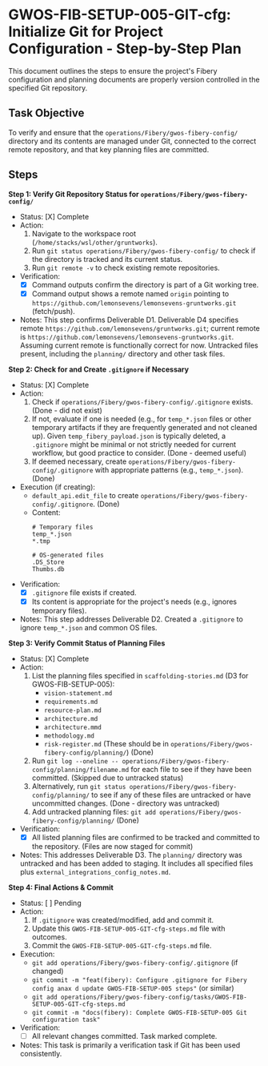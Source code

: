 # GWOS-FIB-SETUP-005-GIT-cfg: Initialize Git for Project Configuration - Step-by-Step Plan

This document outlines the steps to ensure the project's Fibery configuration and planning documents are properly version controlled in the specified Git repository.

## Task Objective
To verify and ensure that the `operations/Fibery/gwos-fibery-config/` directory and its contents are managed under Git, connected to the correct remote repository, and that key planning files are committed.

## Steps

**Step 1: Verify Git Repository Status for `operations/Fibery/gwos-fibery-config/`**
- Status: [X] Complete
- Action:
    1.  Navigate to the workspace root (`/home/stacks/wsl/other/gruntworks`).
    2.  Run `git status operations/Fibery/gwos-fibery-config/` to check if the directory is tracked and its current status.
    3.  Run `git remote -v` to check existing remote repositories.
- Verification:
    - [X] Command outputs confirm the directory is part of a Git working tree.
    - [X] Command output shows a remote named `origin` pointing to `https://github.com/lemonsevens/lemonsevens-gruntworks.git` (fetch/push).
- Notes: This step confirms Deliverable D1. Deliverable D4 specifies remote `https://github.com/lemonsevens/gruntworks.git`; current remote is `https://github.com/lemonsevens/lemonsevens-gruntworks.git`. Assuming current remote is functionally correct for now. Untracked files present, including the `planning/` directory and other task files.

**Step 2: Check for and Create `.gitignore` if Necessary**
- Status: [X] Complete
- Action:
    1.  Check if `operations/Fibery/gwos-fibery-config/.gitignore` exists. (Done - did not exist)
    2.  If not, evaluate if one is needed (e.g., for `temp_*.json` files or other temporary artifacts if they are frequently generated and not cleaned up). Given `temp_fibery_payload.json` is typically deleted, a `.gitignore` might be minimal or not strictly needed for current workflow, but good practice to consider. (Done - deemed useful)
    3.  If deemed necessary, create `operations/Fibery/gwos-fibery-config/.gitignore` with appropriate patterns (e.g., `temp_*.json`). (Done)
- Execution (if creating):
    - `default_api.edit_file` to create `operations/Fibery/gwos-fibery-config/.gitignore`. (Done)
    - Content:
      ```
      # Temporary files
      temp_*.json
      *.tmp

      # OS-generated files
      .DS_Store
      Thumbs.db
      ```
- Verification:
    - [X] `.gitignore` file exists if created.
    - [X] Its content is appropriate for the project's needs (e.g., ignores temporary files).
- Notes: This step addresses Deliverable D2. Created a `.gitignore` to ignore `temp_*.json` and common OS files.

**Step 3: Verify Commit Status of Planning Files**
- Status: [X] Complete
- Action:
    1.  List the planning files specified in `scaffolding-stories.md` (D3 for GWOS-FIB-SETUP-005):
        *   `vision-statement.md`
        *   `requirements.md`
        *   `resource-plan.md`
        *   `architecture.md`
        *   `architecture.mmd`
        *   `methodology.md`
        *   `risk-register.md`
        (These should be in `operations/Fibery/gwos-fibery-config/planning/`) (Done)
    2.  Run `git log --oneline -- operations/Fibery/gwos-fibery-config/planning/filename.md` for each file to see if they have been committed. (Skipped due to untracked status)
    3.  Alternatively, run `git status operations/Fibery/gwos-fibery-config/planning/` to see if any of these files are untracked or have uncommitted changes. (Done - directory was untracked)
    4.  Add untracked planning files: `git add operations/Fibery/gwos-fibery-config/planning/` (Done)
- Verification:
    - [X] All listed planning files are confirmed to be tracked and committed to the repository. (Files are now staged for commit)
- Notes: This addresses Deliverable D3. The `planning/` directory was untracked and has been added to staging. It includes all specified files plus `external_integrations_config_notes.md`.

**Step 4: Final Actions & Commit**
- Status: [ ] Pending
- Action:
    1.  If `.gitignore` was created/modified, add and commit it.
    2.  Update this `GWOS-FIB-SETUP-005-GIT-cfg-steps.md` file with outcomes.
    3.  Commit the `GWOS-FIB-SETUP-005-GIT-cfg-steps.md` file.
- Execution:
    - `git add operations/Fibery/gwos-fibery-config/.gitignore` (if changed)
    - `git commit -m "feat(fibery): Configure .gitignore for Fibery config anax d update GWOS-FIB-SETUP-005 steps"` (or similar)
    - `git add operations/Fibery/gwos-fibery-config/tasks/GWOS-FIB-SETUP-005-GIT-cfg-steps.md`
    - `git commit -m "docs(fibery): Complete GWOS-FIB-SETUP-005 Git configuration task"`
- Verification:
    - [ ] All relevant changes committed. Task marked complete.
- Notes: This task is primarily a verification task if Git has been used consistently. 